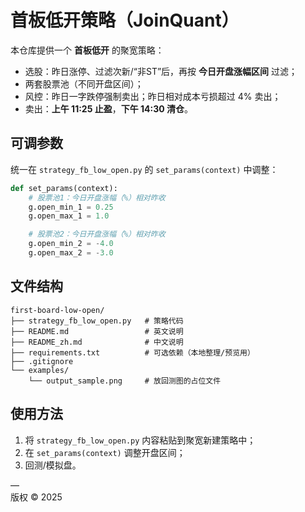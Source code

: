 # 首板低开策略（JoinQuant）

本仓库提供一个 **首板低开** 的聚宽策略：
- 选股：昨日涨停、过滤次新/“非ST”后，再按 **今日开盘涨幅区间** 过滤；
- 两套股票池（不同开盘区间）；
- 风控：昨日一字跌停强制卖出；昨日相对成本亏损超过 4% 卖出；
- 卖出：**上午 11:25 止盈**，**下午 14:30 清仓**。

## 可调参数

统一在 `strategy_fb_low_open.py` 的 `set_params(context)` 中调整：

```python
def set_params(context):
    # 股票池1：今日开盘涨幅（%）相对昨收
    g.open_min_1 = 0.25
    g.open_max_1 = 1.0

    # 股票池2：今日开盘涨幅（%）相对昨收
    g.open_min_2 = -4.0
    g.open_max_2 = -3.0
```

## 文件结构

```
first-board-low-open/
├── strategy_fb_low_open.py   # 策略代码
├── README.md                 # 英文说明
├── README_zh.md              # 中文说明
├── requirements.txt          # 可选依赖（本地整理/预览用）
├── .gitignore
└── examples/
    └── output_sample.png     # 放回测图的占位文件
```

## 使用方法

1. 将 `strategy_fb_low_open.py` 内容粘贴到聚宽新建策略中；  
2. 在 `set_params(context)` 调整开盘区间；  
3. 回测/模拟盘。

—  
版权 © 2025

